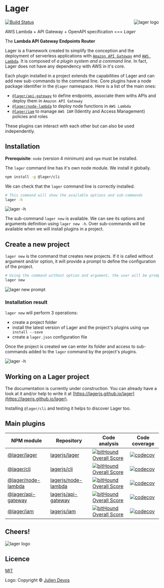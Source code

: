 Lager
===

<img align="right" alt="lager logo" src="https://raw.githubusercontent.com/lagerjs/lager/master/img/lager-logo2.png" />

[![Build Status](https://travis-ci.org/lagerjs/lager.svg)](https://travis-ci.org/lagerjs/lager)

AWS Lambda + API Gateway + OpenAPI specification === *Lager*

The **Lambda API Gateway Endpoints Router**

Lager is a framework created to simplify the conception and the deployment of serverless applications with
[`Amazon API Gateway`](https://aws.amazon.com/api-gateway/) and [`AWS Lambda`](https://aws.amazon.com/lambda/).
It is composed of *a plugin system and a command line*. In fact, Lager does not have any dependency with AWS in it's core.

Each plugin installed in a project extends the capabilities of Lager and can add new sub-commands to the command line.
Core plugins have a node package identifier in the `@lager` namespace. Here is a list of the main ones:

*   [`@lager/api-gateway`](https://www.npmjs.com/package/@lager/api-gateway) to define endpoints, associate them withs APIs and deploy them in
    `Amazon API Gateway`
*   [`@lager/node-lambda`](https://www.npmjs.com/package/@lager/node-lambda) to deploy node functions in `AWS Lambda`
*   [`@lager/iam`](https://www.npmjs.com/package/@lager/iam) to manage `AWS IAM` (Identity and Access Management) policies and roles

These plugins can interact with each other but can also be used independently.

Installation
---

**Prerequisite**: `node` (version 4 minimum) and `npm` must be installed.

The `lager` command line has it's own node module. We install it globally.

```bash
npm install -g @lager/cli
```

We can check that the `lager` command line is correctly installed.

```bash
# This command will show the available options and sub-commands
lager -h
```

![lager -h](https://raw.githubusercontent.com/lagerjs/lager/master/img/lager-h.png)

The sub-command `lager new` is available. We can see its options and arguments definition using `lager new -h`.
Over sub-commands will be available when we will install plugins in a project.

Create a new project
---

`lager new` is the command that creates new projects.
If it is called without argument and/or option, it will provide a prompt to define the configuration of the project.

```bash
# Using the command without option and argument, the user will be prompted to give information about the project configuration
lager new
```

![lager new prompt](https://raw.githubusercontent.com/lagerjs/lager/master/img/prompt.gif)

### Installation result

`lager new` will perform 3 operations:

*   create a project folder
*   install the latest version of Lager and the project's plugins using `npm install --save`
*   create a `lager.json` configuration file

Once the project is created we can enter its folder and access to sub-commands added to the `lager` command by the project's plugins.

![lager -h](https://raw.githubusercontent.com/lagerjs/lager/master/img/lager-h2.png)

Working on a Lager project
---

The documentation is currently under construction. You can already have a look at it and/or help to write it at [https://lagerjs.github.io/lager](https://lagerjs.github.io/lager).

Installing `@lager/cli` and testing it helps to discover Lager too.

Main plugins
---

| NPM module | Repository | Code analysis | Code coverage |
| ---------- |------------| ------------- | ------------- |
| [@lager/lager](https://www.npmjs.com/package/@lager/lager) | [lagerjs/lager](https://github.com/lagerjs/lager/tree/master/packages/lager) | [![bitHound Overall Score](https://www.bithound.io/github/lagerjs/lager/badges/score.svg)](https://www.bithound.io/github/lagerjs/lager) | [![codecov](https://codecov.io/gh/lagerjs/lager/branch/master/graph/badge.svg)](https://codecov.io/gh/lagerjs/lager) |
| [@lager/cli](https://www.npmjs.com/package/@lager/cli) | [lagerjs/cli](https://github.com/lagerjs/lager/tree/master/packages/cli) | [![bitHound Overall Score](https://www.bithound.io/github/lagerjs/cli/badges/score.svg)](https://www.bithound.io/github/lagerjs/cli) | [![codecov](https://codecov.io/gh/lagerjs/cli/branch/master/graph/badge.svg)](https://codecov.io/gh/lagerjs/cli) |
| [@lager/node-lambda](https://www.npmjs.com/package/@lager/node-lambda) | [lagerjs/node-lambda](https://github.com/lagerjs/lager/tree/master/packages/node-lambda) | [![bitHound Overall Score](https://www.bithound.io/github/lagerjs/node-lambda/badges/score.svg)](https://www.bithound.io/github/lagerjs/node-lambda) | [![codecov](https://codecov.io/gh/lagerjs/node-lambda/branch/master/graph/badge.svg)](https://codecov.io/gh/lagerjs/node-lambda) |
| [@lager/api-gateway](https://www.npmjs.com/package/@lager/api-gateway) | [lagerjs/api-gateway](https://github.com/lagerjs/lager/tree/master/packages/api-gateway) | [![bitHound Overall Score](https://www.bithound.io/github/lagerjs/api-gateway/badges/score.svg)](https://www.bithound.io/github/lagerjs/api-gateway) | [![codecov](https://codecov.io/gh/lagerjs/api-gateway/branch/master/graph/badge.svg)](https://codecov.io/gh/lagerjs/api-gateway) |
| [@lager/iam](https://www.npmjs.com/package/@lager/iam) | [lagerjs/iam](https://github.com/lagerjs/lager/tree/master/packages/iam) | [![bitHound Overall Score](https://www.bithound.io/github/lagerjs/iam/badges/score.svg)](https://www.bithound.io/github/lagerjs/iam) | [![codecov](https://codecov.io/gh/lagerjs/iam/branch/master/graph/badge.svg)](https://codecov.io/gh/lagerjs/iam) |

Cheers!
---

![lager logo](https://raw.githubusercontent.com/lagerjs/lager/master/img/lager-logo1.png)

Licence
---

[MIT](LICENSE)

Logo: Copyright © [Julien Devos](http://devos.ju.free.fr)
